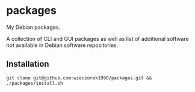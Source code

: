 # packages

My Debian packages.

A collection of CLI and GUI packages as well as list of additional software not available in Debian software repositories.

## Installation

```
git clone git@github.com:wieczorek1990/packages.git && ./packages/install.sh
```

